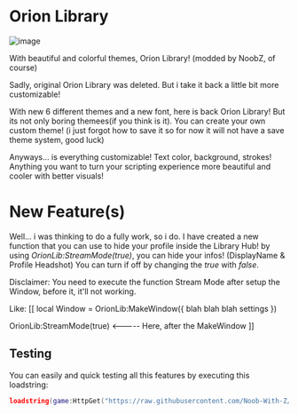 # Orion Library

![image](https://github.com/Noob-With-Z/ImagesYeahYeahhhhhhh/blob/960bbe76a878313ef9e1bb6d7476fd26230d4ab9/Colorfulllll.png)

With beautiful and colorful themes, Orion Library! (modded by NoobZ, of course)

Sadly, original Orion Library was deleted.
But i take it back a little bit more customizable!

With new 6 different themes and a new font, here is back Orion Library!
But its not only boring themees(if you think is it). You can create your own custom theme! (i just forgot how to save it so for now it will not have a save theme system, good luck)

Anyways... is everything customizable!
Text color, background, strokes! Anything you want to turn your scripting experience more beautiful and cooler with better visuals!

# New Feature(s)

Well... i was thinking to do a fully work, so i do.
I have created a new function that you can use to hide your profile inside the Library Hub!
by using *OrionLib:StreamMode(true)*, you can hide your infos! (DisplayName & Profile Headshot)
You can turn if off by changing the *true* with *false*.

Disclaimer: You need to execute the function Stream Mode after setup the Window, before it, it'll not working.

Like:
[[
local Window = OrionLib:MakeWindow({
	blah blah blah settings
})

OrionLib:StreamMode(true) <----- Here, after the MakeWindow
]]

## Testing

You can easily and quick testing all this features by executing this loadstring:
```lua
loadstring(game:HttpGet("https://raw.githubusercontent.com/Noob-With-Z/Libraries/refs/heads/main/Orion%20Library/Test.lua"))()
```
